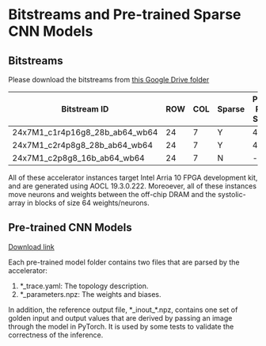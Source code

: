 # Bitstreams and Pre-trained Sparse CNN Models
## Bitstreams
Please download the bitstreams from [this Google Drive folder](https://drive.google.com/drive/folders/1q8oZ6War5Nk5p4HQUqdUmNJliHKt2Inr?usp=sharing)

| Bitstream ID      | ROW   | COL   | Sparse | Pruning Range Size (R)| Cluster Size (C)| Processing Window Size (P) | PE Coalescing Size (G)|
|-------------------|-------|-------|--------|-----------------------|-----------------|----------------------------|-----------------------|
|24x7M1_c1r4p16g8_28b_ab64_wb64 | 24 	| 7 | Y | 4 | 1 | 16 | 8 |
|24x7M1_c2r4p8g8_28b_ab64_wb64  | 24	| 7	| Y | 4 | 2 | 8  | 8 |
|24x7M1_c2p8g8_16b_ab64_wb64    | 24    | 7 | N | --| 2 | 8  | 8 |

All of these accelerator instances target Intel Arria 10 FPGA development kit, and are generated using AOCL 19.3.0.222. Moreoever, all of these instances move neurons and weights between the off-chip DRAM and the systolic-array in blocks of size 64 weights/neurons.


## Pre-trained CNN Models
[Download link](https://drive.google.com/drive/folders/1Wohoq8upaZUw-7jKgh04gP6tRKq8Xzol?usp=sharing)

Each pre-trained model folder contains two files that are parsed by the accelerator:

1. \*_trace.yaml: The topology description.
2. \*_parameters.npz: The weights and biases.

In addition, the reference output file, \*\_inout\_\*.npz, contains one set of golden input and output values that are derived by passing an image through the model in PyTorch. It is used by some tests to validate the correctness of the inference.


